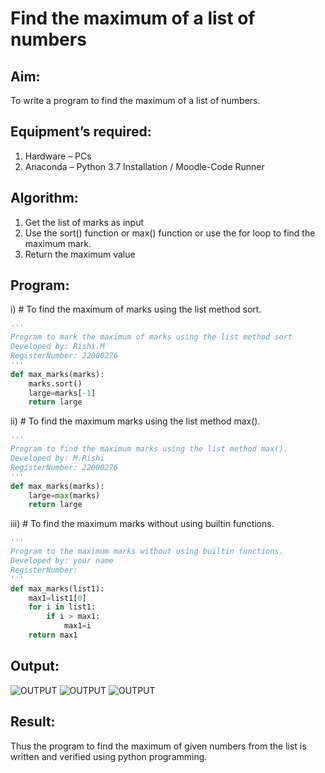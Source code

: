 # Find the maximum of a list of numbers
## Aim:
To write a program to find the maximum of a list of numbers.
## Equipment’s required:
1.	Hardware – PCs
2.	Anaconda – Python 3.7 Installation / Moodle-Code Runner
## Algorithm:
1.	Get the list of marks as input
2.	Use the sort() function or max() function or use the for loop to find the maximum mark.
3.	Return the maximum value
## Program:

i)	# To find the maximum of marks using the list method sort.
```Python
''' 
Program to mark the maximum of marks using the list method sort
Developed by: Rishi.M
RegisterNumber: 22000276
'''
def max_marks(marks):
    marks.sort()
    large=marks[-1]
    return large


```

ii)	# To find the maximum marks using the list method max().
```Python
''' 
Program to find the maximum marks using the list method max().
Developed by: M.Rishi
RegisterNumber: 22000276
'''
def max_marks(marks):
    large=max(marks)
    return large


```

iii) # To find the maximum marks without using builtin functions.
```Python
''' 
Program to the maximum marks without using builtin functions.
Developed by: your name
RegisterNumber: 
'''
def max_marks(list1):
    max1=list1[0]
    for i in list1:
        if i > max1:
            max1=i
    return max1


```


## Output:
![OUTPUT](/img/1.jpg)
![OUTPUT](/img/2.jpg)
![OUTPUT](/img/3.jpg)
## Result:
Thus the program to find the maximum of given numbers from the list is written and verified using python programming.